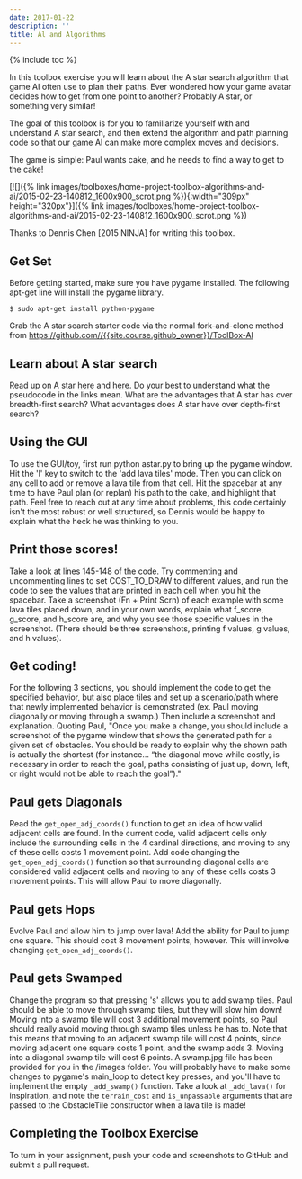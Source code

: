 ```yaml
---
date: 2017-01-22
description: ''
title: Al and Algorithms
---
```


{% include toc %}

In this toolbox exercise you will learn about the A star search algorithm that
game AI often use to plan their paths. Ever wondered how your game avatar
decides how to get from one point to another? Probably A star, or something
very similar!

The goal of this toolbox is for you to familiarize yourself with and
understand A star search, and then extend the algorithm and path planning code
so that our game AI can make more complex moves and decisions.

The game is simple: Paul wants cake, and he needs to find a way to get to the
cake!

[![]({% link images/toolboxes/home-project-toolbox-algorithms-and-ai/2015-02-23-140812_1600x900_scrot.png %}){:width="309px" height="320px"}]({% link images/toolboxes/home-project-toolbox-algorithms-and-ai/2015-02-23-140812_1600x900_scrot.png %})

Thanks to Dennis Chen [2015 NINJA] for writing this toolbox.

## Get Set

Before getting started, make sure you have pygame installed. The following
apt-get line will install the pygame library.

    $ sudo apt-get install python-pygame

Grab the A star search starter code via the normal fork-and-clone method from
<https://github.com//{{site.course.github_owner}}/ToolBox-AI>

## Learn about A star search

Read up on A star [here](http://web.mit.edu/eranki/www/tutorials/search/) and
[here](http://www.raywenderlich.com/4946/introduction-to-a-pathfinding). Do
your best to understand what the pseudocode in the links mean. What are the
advantages that A star has over breadth-first search? What advantages does A
star have over depth-first search?

## Using the GUI

To use the GUI/toy, first run python astar.py to bring up the pygame window.
Hit the 'l' key to switch to the 'add lava tiles' mode. Then you can click on
any cell to add or remove a lava tile from that cell. Hit the spacebar at any
time to have Paul plan (or replan) his path to the cake, and highlight that
path. Feel free to reach out at any time about problems, this code certainly
isn't the most robust or well structured, so Dennis would be happy to explain
what the heck he was thinking to you.

## Print those scores!

Take a look at lines 145-148 of the code. Try commenting and uncommenting
lines to set COST_TO_DRAW to different values, and run the code to see the
values that are printed in each cell when you hit the spacebar. Take a
screenshot (Fn + Print Scrn) of each example with some lava tiles placed down,
and in your own words, explain what f_score, g_score, and h_score are, and why
you see those specific values in the screenshot. (There should be three
screenshots, printing f values, g values, and h values).

## Get coding!

For the following 3 sections, you should implement the code to get the
specified behavior, but also place tiles and set up a scenario/path where that
newly implemented behavior is demonstrated (ex. Paul moving diagonally or
moving through a swamp.) Then include a screenshot and explanation. Quoting
Paul, "Once you make a change, you should include a screenshot of the pygame
window that shows the generated path for a given set of obstacles. You should
be ready to explain why the shown path is actually the shortest (for instance…
“the diagonal move while costly, is necessary in order to reach the goal,
paths consisting of just up, down, left, or right would not be able to reach
the goal”)."

## Paul gets Diagonals

Read the `get_open_adj_coords()` function to get an idea of how valid adjacent
cells are found. In the current code, valid adjacent cells only include the
surrounding cells in the 4 cardinal directions, and moving to any of these
cells costs 1 movement point. Add code changing the `get_open_adj_coords()`
function so that surrounding diagonal cells are considered valid adjacent
cells and moving to any of these cells costs 3 movement points. This will
allow Paul to move diagonally.

## Paul gets Hops

Evolve Paul and allow him to jump over lava! Add the ability for Paul to jump
one square. This should cost 8 movement points, however. This will involve
changing `get_open_adj_coords()`.

## Paul gets Swamped

Change the program so that pressing 's' allows you to add swamp tiles. Paul
should be able to move through swamp tiles, but they will slow him down!
Moving into a swamp tile will cost 3 additional movement points, so Paul
should really avoid moving through swamp tiles unless he has to. Note that
this means that moving to an adjacent swamp tile will cost 4 points, since
moving adjacent one square costs 1 point, and the swamp adds 3. Moving into a
diagonal swamp tile will cost 6 points. A swamp.jpg file has been provided for
you in the /images folder. You will probably have to make some changes to
pygame's main_loop to detect key presses, and you'll have to implement the
empty `_add_swamp()` function. Take a look at `_add_lava()` for inspiration, and
note the `terrain_cost` and `is_unpassable` arguments that are passed to the
ObstacleTile constructor when a lava tile is made!

## Completing the Toolbox Exercise

To turn in your assignment, push your code and screenshots to GitHub and
submit a pull request.
